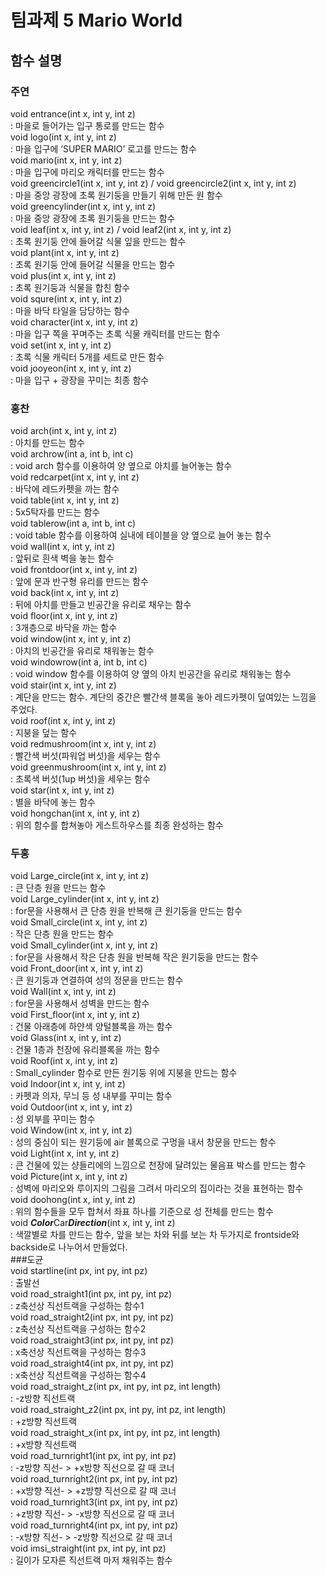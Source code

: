 # 팀과제 5 Mario World  
## 함수 설명

### 주연
void entrance(int x, int y, int z)  
: 마을로 들어가는 입구 통로를 만드는 함수  
void logo(int x, int y, int z)  
: 마을 입구에 ‘SUPER MARIO’ 로고를 만드는 함수  
void mario(int x, int y, int z)  
: 마을 입구에 마리오 캐릭터를 만드는 함수  
void greencircle1(int x, int y, int z) / void greencircle2(int x, int y, int z)  
: 마을 중앙 광장에 초록 원기둥을 만들기 위해 만든 원 함수  
void greencylinder(int x, int y, int z)  
: 마을 중앙 광장에 초록 원기둥을 만드는 함수  
void leaf(int x, int y, int z) / void leaf2(int x, int y, int z)  
: 초록 원기둥 안에 들어갈 식물 잎을 만드는 함수  
void plant(int x, int y, int z)  
: 초록 원기둥 안에 들어갈 식물을 만드는 함수  
void plus(int x, int y, int z)  
: 초록 원기둥과 식물을 합친 함수  
void squre(int x, int y, int z)  
: 마을 바닥 타일을 담당하는 함수  
void character(int x, int y, int z)  
: 마을 입구 쪽을 꾸며주는 초록 식물 캐릭터를 만드는 함수  
void set(int x, int y, int z)  
: 초록 식물 캐릭터 5개를 세트로 만든 함수  
void jooyeon(int x, int y, int z)  
: 마을 입구 + 광장을 꾸미는 최종 함수  
### 홍찬
void arch(int x, int y, int z)  
: 아치를 만드는 함수  
void archrow(int a, int b, int c)  
: void arch 함수를 이용하여 양 옆으로 아치를 늘어놓는 함수  
void redcarpet(int x, int y, int z)  
: 바닥에 레드카펫을 까는 함수  
void table(int x, int y, int z)  
: 5x5탁자를 만드는 함수  
void tablerow(int a, int b, int c)  
: void table 함수를 이용하여 실내에 테이블을  양 옆으로 늘어 놓는 함수  
void wall(int x, int y, int z)  
: 앞뒤로 흰색 벽을 놓는 함수  
void frontdoor(int x, int y, int z)  
: 앞에 문과 반구형 유리를  만드는 함수  
void back(int x, int y, int z)  
: 뒤에 아치를 만들고 빈공간을 유리로 채우는 함수  
void floor(int x, int y, int z)  
: 3개층으로 바닥을 까는 함수  
void window(int x, int y, int z)  
: 아치의 빈공간을 유리로 채워놓는 함수  
void windowrow(int a, int b, int c)  
: void window 함수를 이용하여 양 옆의 아치 빈공간을 유리로 채워놓는 함수  
void stair(int x, int y, int z)  
: 계단을 만드는 함수. 계단의 중간은 빨간색 블록을 놓아 레드카펫이 덮여있는 느낌을 주었다.  
void roof(int x, int y, int z)  
: 지붕을 덮는 함수  
void redmushroom(int x, int y, int z)  
: 빨간색 버섯(파워업 버섯)을 세우는 함수  
void greenmushroom(int x, int y, int z)  
: 초록색 버섯(1up 버섯)을 세우는 함수  
void star(int x, int y, int z)  
: 별을 바닥에 놓는 함수  
void hongchan(int x, int y, int z)  
: 위의 함수를 합쳐놓아 게스트하우스를 최종 완성하는 함수  
### 두홍
void Large_circle(int x, int y, int z)    
: 큰 단층 원을 만드는 함수  
void Large_cylinder(int x, int y, int z)  
: for문을 사용해서 큰 단층 원을 반복해 큰 원기둥을 만드는 함수  
void Small_circle(int x, int y, int z)   
: 작은 단층 원을 만드는 함수  
void Small_cylinder(int x, int y, int z)  
: for문을 사용해서 작은 단층 원을 반복해 작은 원기둥을 만드는 함수  
void Front_door(int x, int y, int z)   
: 큰 원기둥과 연결하여 성의 정문을 만드는 함수  
void Wall(int x, int y, int z)   
: for문을 사용해서 성벽을 만드는 함수  
void First_floor(int x, int y, int z)  
: 건물 아래층에 하얀색 양털블록을 까는 함수  
void Glass(int x, int y, int z)  
: 건물 1층과 천장에 유리블록을 까는 함수  
void Roof(int x, int y, int z)   
: Small_cylinder 함수로 만든 원기둥 위에 지붕을 만드는 함수  
void Indoor(int x, int y, int z)  
: 카펫과 의자, 무늬 등 성 내부를 꾸미는 함수  
void Outdoor(int x, int y, int z)   
: 성 외부를 꾸미는 함수  
void Window(int x, int y, int z)  
: 성의 중심이 되는 원기둥에 air 블록으로 구멍을 내서 창문을 만드는 함수  
void Light(int x, int y, int z)  
: 큰 건물에 있는 샹들리에의 느낌으로 천장에 달려있는 물음표 박스를 만드는 함수  
void Picture(int x, int y, int z)  
: 성벽에 마리오와 루이지의 그림을 그려서 마리오의 집이라는 것을 표현하는 함수  
void doohong(int x, int y, int z)   
: 위의 함수들을 모두 합쳐서 좌표 하나를 기준으로 성 전체를 만드는 함수  
void ***Color***Car***Direction***(int x, int y, int z)  
: 색깔별로 차를 만드는 함수, 앞을 보는 차와 뒤를 보는 차 두가지로 frontside와 backside로 나누어서 만들었다.    
###도균  
void startline(int px, int py, int pz)  
: 출발선  
void road_straight1(int px, int py, int pz)  
: z축선상 직선트랙을 구성하는 함수1  
void road_straight2(int px, int py, int pz)  
: z축선상 직선트랙을 구성하는 함수2  
void road_straight3(int px, int py, int pz)  
: x축선상 직선트랙을 구성하는 함수3  
void road_straight4(int px, int py, int pz)  
: x축선상 직선트랙을 구성하는 함수4  
void road_straight_z(int px, int py, int pz, int length)  
: -z방향 직선트랙  
void road_straight_z2(int px, int py, int pz, int length)  
: +z방향 직선트랙  
void road_straight_x(int px, int py, int pz, int length)  
: +x방향 직선트랙  
void road_turnright1(int px, int py, int pz)  
: -z방향 직선- > +x방향 직선으로 갈 때 코너  
void road_turnright2(int px, int py, int pz)  
: +x방향 직선- > +z방향 직선으로 갈 때 코너  
void road_turnright3(int px, int py, int pz)  
: +z방향 직선- > -x방향 직선으로 갈 때 코너  
void road_turnright4(int px, int py, int pz)  
: -x방향 직선- > -z방향 직선으로 갈 때 코너  
void imsi_straight(int px, int py, int pz)  
: 길이가 모자른 직선트랙 마저 채워주는 함수  



